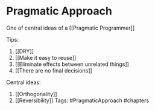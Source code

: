 # Pragmatic Approach
One of central ideas of a [[Pragmatic Programmer]]

Tips: 
1. [[DRY]] 
2. [[Make it easy to reuse]]
3. [[Eliminate effects between unrelated things]]
4. [[There are no final decisions]] 

Central ideas: 
1. [[Orthogonality]]
2. [[Reversibility]]
Tags: 
#PragmaticApproach
#chapters